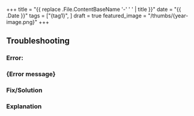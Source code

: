 +++
title = "{{ replace .File.ContentBaseName '-' ' ' | title }}"
date = "{{ .Date }}"
tags = ["{tag1}", ]
draft = true
featured_image = "/thumbs/{year-image.png}"
+++

<!--more-->

## Troubleshooting
### Error:
### {Error message}
### Fix/Solution
### Explanation


<!--end-->
